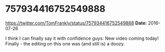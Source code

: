 # 757934416752549888
https://twitter.com/TomFrankly/status/757934416752549888
**Date:** 2016-07-26

I think I can finally say it with confidence guys: New video coming today! Finally - the editing on this one was (and still is) a doozy.
